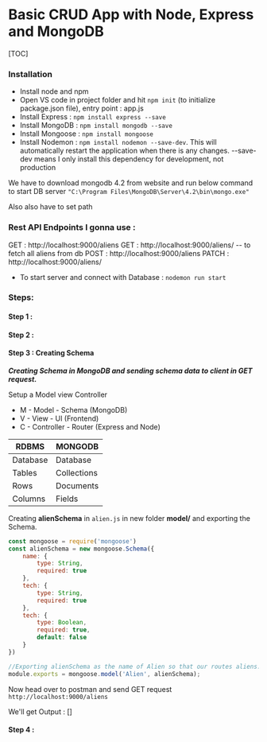 # Basic CRUD App with Node, Express and MongoDB

[TOC]

### Installation

- Install node and npm
- Open VS code in project folder and hit `npm init` (to initialize package.json file), entry point : app.js
- Install Express : `npm install express --save`
- Install MongoDB : `npm install mongodb --save`
- Install Mongoose : `npm install mongoose`
- Install Nodemon : `npm install nodemon --save-dev`. This will automatically restart the application when there is any changes. --save-dev means I only install this dependency for development, not production

We have to download mongodb 4.2 from website and run below command to start DB server
```"C:\Program Files\MongoDB\Server\4.2\bin\mongo.exe"```

Also also have to set path

### Rest API Endpoints I gonna use :
GET : http://localhost:9000/aliens
GET : http://localhost:9000/aliens/<id> -- to fetch all aliens from db
POST : http://localhost:9000/aliens
PATCH : http://localhost:9000/aliens/<id>

- To start server and connect with Database : `nodemon run start`

### Steps:

#### Step 1 : 



#### Step 2 : 



#### Step 3 : Creating Schema

***Creating Schema in MongoDB and sending schema data to client in GET request.***

Setup a Model view Controller

 - M - Model - Schema (MongoDB)
 - V - View - UI (Frontend)
 - C - Controller - Router (Express and Node)

| RDBMS    | MONGODB     |
| -------- | ----------- |
| Database | Database    |
| Tables   | Collections |
| Rows     | Documents   |
| Columns  | Fields      |


Creating **alienSchema** in `alien.js` in new folder **model/**  and exporting the Schema.
```javascript
const mongoose = require('mongoose')
const alienSchema = new mongoose.Schema({
    name: {
        type: String,
        required: true
    },
    tech: {
        type: String,
        required: true
    },
    tech: {
        type: Boolean,
        required: true,
        default: false
    }
})

//Exporting alienSchema as the name of Alien so that our routes aliens.js can access it.
module.exports = mongoose.model('Alien', alienSchema);
```

Now head over to postman and send GET request `http://localhost:9000/aliens`

We'll get Output : []



#### Step 4 :








